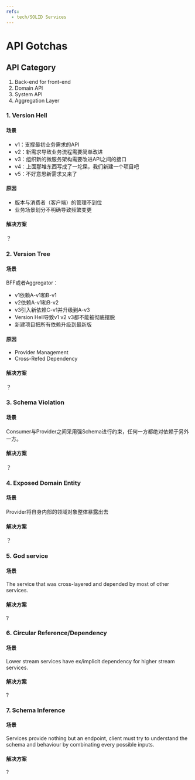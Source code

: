 ```yaml
---
refs:
  - tech/SOLID Services
---
```

# API Gotchas

## API Category

1. Back-end for front-end
2. Domain API
3. System API
4. Aggregation Layer

### 1. Version Hell

#### 场景

  - v1：支撑最初业务需求的API
  - v2：新需求导致业务流程需要简单改进
  - v3：组织新的微服务架构需要改进API之间的接口
  - v4：上面那堆东西写成了一坨屎，我们新建一个项目吧
  - v5：不好意思新需求又来了

#### 原因

  - 版本与消费者（客户端）的管理不到位
  - 业务场景划分不明确导致频繁变更

#### 解决方案

？

### 2. Version Tree

#### 场景

BFF或者Aggregator：
  - v1依赖A-v1和B-v1
  - v2依赖A-v1和B-v2
  - v3引入新依赖C-v1并升级到A-v3
  - Version Hell导致v1 v2 v3都不能被彻底摆脱
  - 新建项目把所有依赖升级到最新版

#### 原因

  - Provider Management
  - Cross-Refed Dependency

#### 解决方案

？

### 3. Schema Violation

#### 场景

Consumer与Provider之间采用强Schema进行约束，任何一方都绝对依赖于另外一方。

#### 解决方案

？

### 4. Exposed Domain Entity

#### 场景

Provider将自身内部的领域对象整体暴露出去

#### 解决方案

？

### 5. God service

#### 场景

The service that was cross-layered and depended by most of other services.

#### 解决方案

?

### 6. Circular Reference/Dependency

#### 场景

Lower stream services have ex/implicit dependency for higher stream services.

#### 解决方案

?

### 7. Schema Inference

#### 场景

Services provide nothing but an endpoint, client must try to understand the schema and behaviour by combinating every possible inputs.

#### 解决方案

?